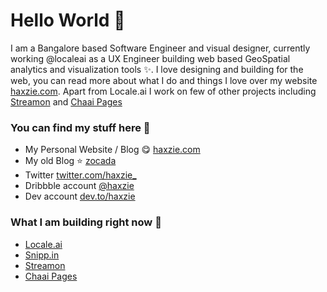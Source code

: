 # Hello World :wave:
I am a Bangalore based Software Engineer and visual designer, currently working @localeai as a UX Engineer building web based GeoSpatial analytics and visualization tools :sparkles:. I love designing and building for the web, you can read more about what I do and things I love over my website [haxzie.com](https://haxzie.com). Apart from Locale.ai I work on few of other projects including [Streamon](https://getstreamon.com) and [Chaai Pages](https://chaai.me)

### You can find my stuff here :leaves: 
- My Personal Website / Blog :yum: [haxzie.com](https://haxzie.com)
- My old Blog :star: [zocada](https://zocada.com)
- Twitter [twitter.com/haxzie_](https://twitter.com/haxzie_)
- Dribbble account [@haxzie](https://dribbble.com/haxzie)
- Dev account [dev.to/haxzie](https://dev.to/haxzie)

### What I am building right now :wrench: 
- [Locale.ai](https://locale.ai)
- [Snipp.in](https://snipp.in)
- [Streamon](https://getstreamon.com) 
- [Chaai Pages](https://chaai.me)
